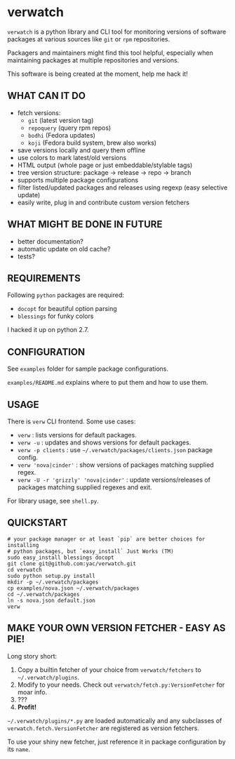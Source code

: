 verwatch
========

`verwatch` is a python library and CLI tool for monitoring versions of
software packages at various sources like `git` or `rpm` repositories.

Packagers and maintainers might find this tool helpful, especially when
maintaining packages at multiple repositories and versions.

This software is being created at the moment, help me hack it!


WHAT CAN IT DO
--------------

 * fetch versions:
    * `git` (latest version tag)
    * `repoquery` (query rpm repos)
    * `bodhi` (Fedora updates)
    * `koji` (Fedora build system, brew also works)
 * save versions locally and query them offline
 * use colors to mark latest/old versions
 * HTML output (whole page or just embeddable/stylable tags)
 * tree version structure: package -> release -> repo -> branch
 * supports multiple package configurations
 * filter listed/updated packages and releases using regexp
   (easy selective update)
 * easily write, plug in and contribute custom version fetchers


WHAT MIGHT BE DONE IN FUTURE
----------------------------

 * better documentation?
 * automatic update on old cache?
 * tests?


REQUIREMENTS
------------

Following `python` packages are required:

 * `docopt` for beautiful option parsing
 * `blessings` for funky colors

I hacked it up on python 2.7.


CONFIGURATION
-------------

See `examples` folder for sample package configurations.

`examples/README.md` explains where to put them and how to use them.


USAGE
-----

There is `verw` CLI frontend. Some use cases:

 * `verw` :  lists versions for default packages.
 * `verw -u` :  updates and shows versions for default packages.
 * `verw -p clients` :  use `~/.verwatch/packages/clients.json` package config.
 * `verw 'nova|cinder'` :  show versions of packages matching supplied regex.
 * `verw -U -r 'grizzly' 'nova|cinder'` :  update versions/releases of packages
   matching supplied regexes and exit.

For library usage, see `shell.py`.


QUICKSTART
----------

    # your package manager or at least `pip` are better choices for installing
    # python packages, but `easy_install` Just Works (TM)
    sudo easy_install blessings docopt
    git clone git@github.com:yac/verwatch.git
    cd verwatch
    sudo python setup.py install
    mkdir -p ~/.verwatch/packages
    cp examples/nova.json ~/.verwatch/packages
    cd ~/.verwatch/packages
    ln -s nova.json default.json
    verw


MAKE YOUR OWN VERSION FETCHER - EASY AS PIE!
--------------------------------------------

Long story short:

 1. Copy a builtin fetcher of your choice from `verwatch/fetchers` to `~/.verwatch/plugins`.
 2. Modify to your needs. Check out `verwatch/fetch.py:VersionFetcher` for moar info.
 3. ???
 4. **Profit!**

`~/.verwatch/plugins/*.py` are loaded automatically and any subclasses of
`verwatch.fetch.VersionFetcher` are registered as version fetchers.

To use your shiny new fetcher, just reference it in package configuration by
its `name`.
